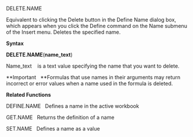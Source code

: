 DELETE.NAME

Equivalent to clicking the Delete button in the Define Name dialog box,
which appears when you click the Define command on the Name submenu of
the Insert menu. Deletes the specified name.

**Syntax**

**DELETE.NAME**(**name\_text**)

Name\_text    is a text value specifying the name that you want to
delete.

**Important   **Formulas that use names in their arguments may return
incorrect or error values when a name used in the formula is deleted.

**Related Functions**

DEFINE.NAME   Defines a name in the active workbook

GET.NAME   Returns the definition of a name

SET.NAME   Defines a name as a value


